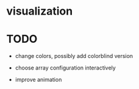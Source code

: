 # visualization

# TODO

- change colors, possibly add colorblind version

- choose array configuration interactively

- improve animation